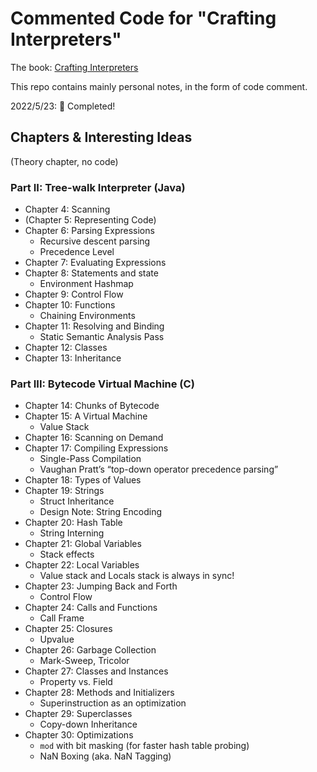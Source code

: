 # Commented Code for "Crafting Interpreters"

The book: [Crafting Interpreters](http://craftinginterpreters.com/)

This repo contains mainly personal notes, in the form of code comment.

2022/5/23: 🎉 Completed!

## Chapters & Interesting Ideas

(Theory chapter, no code)

### Part II: Tree-walk Interpreter (Java)

- Chapter 4: Scanning
- (Chapter 5: Representing Code)
- Chapter 6: Parsing Expressions
  - Recursive descent parsing
  - Precedence Level
- Chapter 7: Evaluating Expressions
- Chapter 8: Statements and state
  - Environment Hashmap
- Chapter 9: Control Flow
- Chapter 10: Functions
  - Chaining Environments
- Chapter 11: Resolving and Binding
  - Static Semantic Analysis Pass
- Chapter 12: Classes
- Chapter 13: Inheritance

### Part III: Bytecode Virtual Machine (C)

- Chapter 14: Chunks of Bytecode
- Chapter 15: A Virtual Machine
  - Value Stack
- Chapter 16: Scanning on Demand
- Chapter 17: Compiling Expressions
  - Single-Pass Compilation
  - Vaughan Pratt’s “top-down operator precedence parsing”
- Chapter 18: Types of Values
- Chapter 19: Strings
  - Struct Inheritance
  - Design Note: String Encoding
- Chapter 20: Hash Table
  - String Interning
- Chapter 21: Global Variables
  - Stack effects
- Chapter 22: Local Variables
  - Value stack and Locals stack is always in sync!
- Chapter 23: Jumping Back and Forth
  - Control Flow
- Chapter 24: Calls and Functions
  - Call Frame
- Chapter 25: Closures
  - Upvalue
- Chapter 26: Garbage Collection
  - Mark-Sweep, Tricolor
- Chapter 27: Classes and Instances
  - Property vs. Field
- Chapter 28: Methods and Initializers
  - Superinstruction as an optimization
- Chapter 29: Superclasses
  - Copy-down Inheritance
- Chapter 30: Optimizations
  - `mod` with bit masking (for faster hash table probing)
  - NaN Boxing (aka. NaN Tagging)